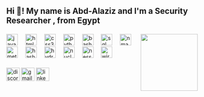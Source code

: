 <h2 align="left">Hi 👋! My name is Abd-Alaziz and I'm a Security Researcher , from Egypt </h2>

###

<img align="right" height="150" src="https://i.imgflip.com/65efzo.gif"  />

###

<div align="left">
  <img src="https://cdn.jsdelivr.net/gh/devicons/devicon/icons/javascript/javascript-original.svg" height="30" alt="javascript logo"  />
  <img width="12" />
  <img src="https://cdn.jsdelivr.net/gh/devicons/devicon/icons/html5/html5-original.svg" height="30" alt="html5 logo"  />
  <img width="12" />
  <img src="https://cdn.jsdelivr.net/gh/devicons/devicon/icons/css3/css3-original.svg" height="30" alt="css3 logo"  />
  <img width="12" />
  <img src="https://cdn.jsdelivr.net/gh/devicons/devicon/icons/python/python-original.svg" height="30" alt="python logo"  />
  <img width="12" />
  <img src="https://cdn.jsdelivr.net/gh/devicons/devicon/icons/bash/bash-original.svg" height="30" alt="bash logo" />
  <img width="12" />
  <img src="https://cdn.jsdelivr.net/gh/devicons/devicon/icons/mysql/mysql-original.svg" height="30" alt="sql logo" />
  <img width="12" />
  <img src="https://nmap.org/images/sitelogo-nmap.svg" height="30" alt="nmap logo" />
  <img width="12" />
  <img src="https://github.com/rapid7/metasploit-framework/raw/master/documentation/images/metasploit-logo.png" height="30" alt="metasploit logo" />
  <img width="12" />
  <img src="https://hashcat.net/files/hashcat-logo.png" height="30" alt="hashcat logo" />
  <img width="12" />
  <img src="https://github.com/vanhauser-thc/thc-hydra/raw/master/logo.png" height="30" alt="hydra logo" />
  <img width="12" />
  <img src="https://github.com/projectdiscovery/nuclei/raw/main/static/images/logo.png" height="30" alt="nuclei logo" />
  <img width="12" />
  <img src="https://www.tenable.com/sites/drupal.dmz.tenablesecurity.com/files/inline-images/Nessus%20Light_0.png" height="30" alt="nessus logo" />
  <img width="12" />
  <img src="https://upload.wikimedia.org/wikipedia/commons/d/db/Wireshark_icon.svg" height="30" alt="wireshark logo" />

</div>

###

<div align="left">
  <img src="https://img.shields.io/static/v1?message=Discord&logo=discord&label=&color=7289DA&logoColor=white&labelColor=&style=for-the-badge" height="35" alt="discord logo"  />
  <img src="https://img.shields.io/static/v1?message=Gmail&logo=gmail&label=&color=D14836&logoColor=white&labelColor=&style=for-the-badge" height="35" alt="gmail logo"  />
  <a src=https://www.linkedin.com/in/abdel-aziz-elshehry-a5a5b3190" target="_blank">
    <img src="https://img.shields.io/static/v1?message=LinkedIn&logo=linkedin&label=&color=0077B5&logoColor=white&labelColor=&style=for-the-badge" height="35" alt="linkedin logo"  />
  </a>
</div>

###



###
